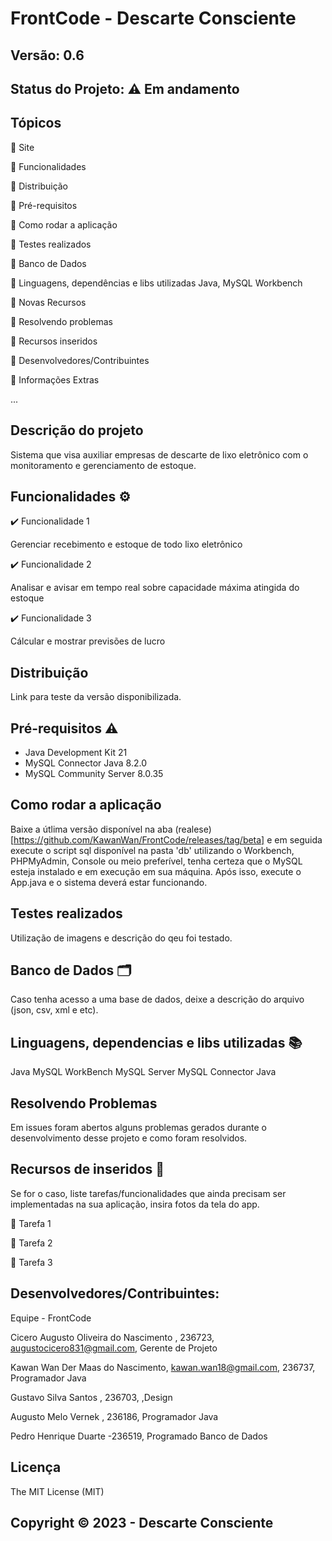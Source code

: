 # FrontCode - Descarte Consciente
## Versão: 0.6
## Status do Projeto: ⚠️ Em andamento

## Tópicos
🔹 Site 

🔹 Funcionalidades

🔹 Distribuição

🔹 Pré-requisitos

🔹 Como rodar a aplicação

🔹 Testes realizados

🔹 Banco de Dados

🔹 Linguagens, dependências e libs utilizadas
  Java, MySQL Workbench
  
🔹 Novas Recursos
  
🔹 Resolvendo problemas

🔹 Recursos inseridos 

🔹 Desenvolvedores/Contribuintes
  
🔹 Informações Extras


...

## Descrição do projeto

  Sistema que visa auxiliar empresas de descarte de lixo eletrônico com o monitoramento e gerenciamento de estoque.
  
## Funcionalidades ⚙️
✔️ Funcionalidade 1

  Gerenciar recebimento e estoque de todo lixo eletrônico
  
✔️ Funcionalidade 2

  Analisar e avisar em tempo real sobre capacidade máxima atingida do estoque

✔️ Funcionalidade 3

  Cálcular e mostrar previsões de lucro

## Distribuição
Link para teste da versão disponibilizada.

## Pré-requisitos ⚠️    

- Java Development Kit 21
- MySQL Connector Java 8.2.0
- MySQL Community Server 8.0.35

## Como rodar a aplicação 
Baixe a útlima versão disponível na aba (realese)[https://github.com/KawanWan/FrontCode/releases/tag/beta] e em seguida execute o script sql disponível na pasta 'db' utilizando o Workbench, PHPMyAdmin, Console ou meio preferível, tenha certeza que o MySQL esteja instalado e em execução em sua máquina. Após isso, execute o App.java e o sistema deverá estar funcionando.
## Testes realizados
Utilização de imagens e descrição do qeu foi testado.

## Banco de Dados 🗂️
Caso tenha acesso a uma base de dados, deixe a descrição do arquivo (json, csv, xml e etc).

## Linguagens, dependencias e libs utilizadas 📚

Java
MySQL WorkBench
MySQL Server
MySQL Connector Java

## Resolvendo Problemas 
Em issues foram abertos alguns problemas gerados durante o desenvolvimento desse projeto e como foram resolvidos.

## Recursos de inseridos 🧰
Se for o caso, liste tarefas/funcionalidades que ainda precisam ser implementadas na sua aplicação, insira fotos da tela do app.

📝 Tarefa 1

📝 Tarefa 2

📝 Tarefa 3

## Desenvolvedores/Contribuintes:
Equipe - FrontCode

Cicero Augusto Oliveira do Nascimento , 236723, augustocicero831@gmail.com, Gerente de Projeto

Kawan Wan Der Maas do Nascimento, kawan.wan18@gmail.com, 236737, Programador Java

Gustavo Silva Santos , 236703, ,Design

Augusto Melo Vernek , 236186, Programador Java

Pedro Henrique Duarte -236519, Programado Banco de Dados

## Licença
The MIT License (MIT)

## Copyright ©️ 2023 - Descarte Consciente
